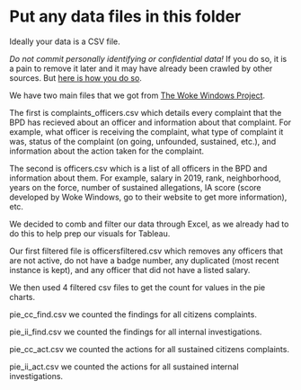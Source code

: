 # Put any data files in this folder

Ideally your data is a CSV file.

*Do not commit personally identifying or confidential data!*
If you do so, it is a pain to remove it later and it may have already been crawled by other sources. But [here is how you do so](https://help.github.com/en/github/authenticating-to-github/removing-sensitive-data-from-a-repository).


We have two main files that we got from [The Woke Windows Project](https://www.wokewindows.org/).

The first is complaints_officers.csv which details every complaint that the BPD has recieved about an officer and information about that complaint. For example, what officer is receiving the complaint, what type of complaint it was, status of the complaint (on going, unfounded, sustained, etc.), and information about the action taken for the complaint. 

The second is officers.csv which is a list of all officers in the BPD and information about them. For example, salary in 2019, rank, neighborhood, years on the force, number of sustained allegations, IA score (score developed by Woke Windows, go to their website to get more information), etc. 

We decided to comb and filter our data through Excel, as we already had to do this to help prep our visuals for Tableau. 

Our first filtered file is officersfiltered.csv which removes any officers that are not active, do not have a badge number, any duplicated (most recent instance is kept), and any officer that did not have a listed salary.

We then used 4 filtered csv files to get the count for values in the pie charts. 

pie_cc_find.csv we counted the findings for all citizens complaints. 

pie_ii_find.csv we counted the findings for all internal investigations. 

pie_cc_act.csv we counted the actions for all sustained citizens complaints.  

pie_ii_act.csv we counted the actions for all sustained internal investigations. 